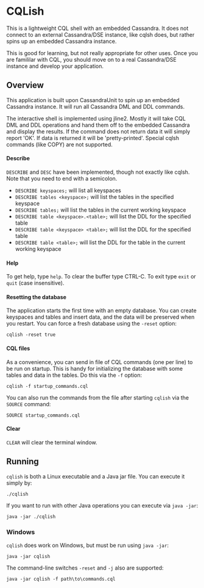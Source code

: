 # CQLish
This is a lightweight CQL shell with an embedded Cassandra.
It does not connect to an external Cassandra/DSE instance, like cqlsh does,
but rather spins up an embedded Cassandra instance.

This is good for learning, but not really appropriate for other uses.
Once you are famililar with CQL, you should move on to a real Cassandra/DSE
instance and develop your application.

## Overview
This application is built upon CassandraUnit to spin up an embedded
Cassandra instance.  It will run all Cassandra DML and DDL commands.

The interactive shell is implemented using jline2.  Mostly it will take
CQL DML and DDL operations and hand them off to the embedded Cassandra
and display the results.  If the command does not return data it will 
simply report 'OK'.  If data is returned it will be 'pretty-printed'.
Special cqlsh commands (like COPY) are not supported.  

#### Describe
`DESCRIBE` and `DESC`  have been implemented, though not exactly like cqlsh. 
Note that you need to end with a semicolon.
- `DESCRIBE keyspaces;` will list all keyspaces
- `DESCRIBE tables <keyspace>;` will list the tables in the specified keyspace
- `DESCRIBE tables;` will list the tables in the current working keyspace
- `DESCRIBE table <keyspace>.<table>;` will list the DDL for the specified table
- `DESCRIBE table <keyspace> <table>;` will list the DDL for the specified table
- `DESCRIBE table <table>;` will list the DDL for the table in the current working keyspace

#### Help
To get help, type `help`. To clear the buffer type CTRL-C. 
To exit type `exit` or `quit` (case insensitive).

#### Resetting the database
The application starts the first time with an empty database.
You can create keyspaces and tables and insert data, and the data 
will be preserved when you restart.  You can force a fresh database using 
the `-reset` option:
```
cqlish -reset true
```

#### CQL files
As a convenience, you can send in file of CQL commands (one per line)
to be run on startup.  This is handy for initializing the database
with some tables and data in the tables.  Do this via the `-f` option:
```
cqlish -f startup_commands.cql
```

You can also run the commands from the file after starting `cqlish` via the
`SOURCE` command:
```
SOURCE startup_commands.cql
```

#### Clear
`CLEAR` will clear the terminal window.

## Running
`cqlish` is both a Linux executable and a Java jar file.  You can execute
it simply by:
```
./cqlish
```

If you want to run with other Java operations you can execute via `java -jar`:
```
java -jar ./cqlish
```

### Windows
`cqlish` does work on Windows, but must be run using `java -jar`:
```
java -jar cqlish
```

The command-line switches `-reset` and `-j` also are supported:
```
java -jar cqlish -f path\to\commands.cql
```
